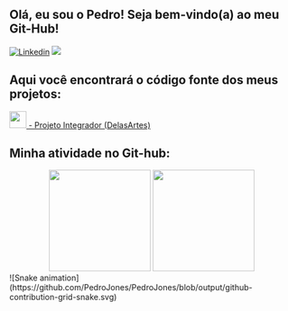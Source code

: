 ## Olá, eu sou o Pedro! Seja bem-vindo(a) ao meu Git-Hub!


[![Linkedin](https://img.shields.io/badge/LinkedIn-0077B5?style=for-the-badge&logo=linkedin&logoColor=white)](https://www.linkedin.com/in/pedro-jones-b7b7351a4/)
 <a href = "mailto:pedrohenriquejones35@gmail.com"><img src="https://img.shields.io/badge/-Gmail-%23333?style=for-the-badge&logo=gmail&logoColor=white" target="_blank"></a>


## Aqui você encontrará o código fonte dos meus projetos: 


<a href="https://github.com/Higlik/Projeto_Integrador" target="_blank" align="center"><img height="30"  src="https://cdn.jsdelivr.net/gh/devicons/devicon/icons/react/react-original.svg" /> - Projeto Integrador (DelasArtes)</a>

## Minha atividade no Git-hub:

<div align="center">
<img height="180cm" src="https://github-readme-stats.vercel.app/api?username=PedroJones&show_icons=true&theme=tokyonight"/>
<img height="180em" src="https://github-readme-stats.vercel.app/api/top-langs/?username=PedroJones&layout=compact&langs_count=7&theme=tokyonight"/>
</div>
 ![Snake animation](https://github.com/PedroJones/PedroJones/blob/output/github-contribution-grid-snake.svg)

